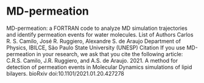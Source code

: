# MD-permeation
MD-permeation: a FORTRAN code to analyze MD simulation trajectories and identify permeation events for water molecules.   List of Authors      Carlos R. S. Camilo, José R. Ruggiero, Alexandre S. de Araujo     Department of Physics, IBILCE, São Paulo State University (UNESP)  Citation  If you use MD-permeation in your research, we ask that you cite the following article:  C.R.S. Camilo, J.R. Ruggiero, and A.S. de Araujo. 2021. A method for detection of permeation events in Molecular Dynamics simulations of lipid bilayers. bioRxiv doi:10.1101/2021.01.20.427278
